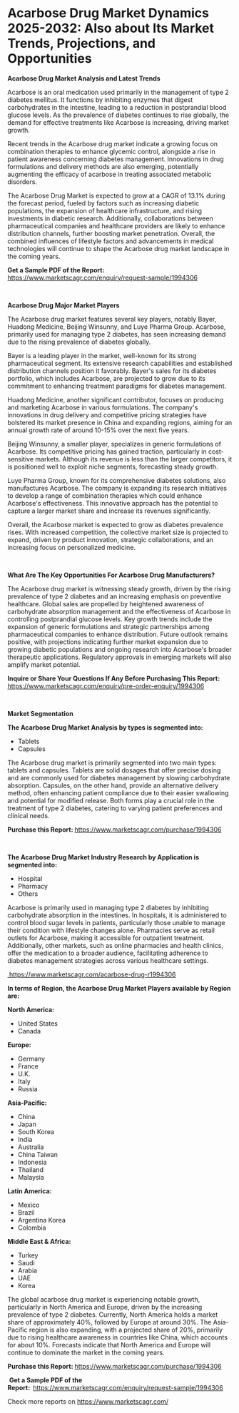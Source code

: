 <p><h1>Acarbose Drug Market Dynamics 2025-2032: Also about Its Market Trends, Projections, and Opportunities</h1></p><p><strong>Acarbose Drug Market Analysis and Latest Trends</strong></p>
<p><p>Acarbose is an oral medication used primarily in the management of type 2 diabetes mellitus. It functions by inhibiting enzymes that digest carbohydrates in the intestine, leading to a reduction in postprandial blood glucose levels. As the prevalence of diabetes continues to rise globally, the demand for effective treatments like Acarbose is increasing, driving market growth. </p><p>Recent trends in the Acarbose drug market indicate a growing focus on combination therapies to enhance glycemic control, alongside a rise in patient awareness concerning diabetes management. Innovations in drug formulations and delivery methods are also emerging, potentially augmenting the efficacy of acarbose in treating associated metabolic disorders.</p><p>The Acarbose Drug Market is expected to grow at a CAGR of 13.1% during the forecast period, fueled by factors such as increasing diabetic populations, the expansion of healthcare infrastructure, and rising investments in diabetic research. Additionally, collaborations between pharmaceutical companies and healthcare providers are likely to enhance distribution channels, further boosting market penetration. Overall, the combined influences of lifestyle factors and advancements in medical technologies will continue to shape the Acarbose drug market landscape in the coming years.</p></p>
<p><strong>Get a Sample PDF of the Report:&nbsp;</strong> <a href="https://www.marketscagr.com/enquiry/request-sample/1994306?utm_campaign=2987&utm_medium=2&utm_source=Github&utm_content=ia&utm_term=08032025&utm_id=acarbose-drug">https://www.marketscagr.com/enquiry/request-sample/1994306</a></p>
<p>&nbsp;</p>
<p><strong>Acarbose Drug Major Market Players</strong></p>
<p><p>The Acarbose drug market features several key players, notably Bayer, Huadong Medicine, Beijing Winsunny, and Luye Pharma Group. Acarbose, primarily used for managing type 2 diabetes, has seen increasing demand due to the rising prevalence of diabetes globally.</p><p>Bayer is a leading player in the market, well-known for its strong pharmaceutical segment. Its extensive research capabilities and established distribution channels position it favorably. Bayer's sales for its diabetes portfolio, which includes Acarbose, are projected to grow due to its commitment to enhancing treatment paradigms for diabetes management.</p><p>Huadong Medicine, another significant contributor, focuses on producing and marketing Acarbose in various formulations. The company's innovations in drug delivery and competitive pricing strategies have bolstered its market presence in China and expanding regions, aiming for an annual growth rate of around 10-15% over the next five years.</p><p>Beijing Winsunny, a smaller player, specializes in generic formulations of Acarbose. Its competitive pricing has gained traction, particularly in cost-sensitive markets. Although its revenue is less than the larger competitors, it is positioned well to exploit niche segments, forecasting steady growth.</p><p>Luye Pharma Group, known for its comprehensive diabetes solutions, also manufactures Acarbose. The company is expanding its research initiatives to develop a range of combination therapies which could enhance Acarbose's effectiveness. This innovative approach has the potential to capture a larger market share and increase its revenues significantly.</p><p>Overall, the Acarbose market is expected to grow as diabetes prevalence rises. With increased competition, the collective market size is projected to expand, driven by product innovation, strategic collaborations, and an increasing focus on personalized medicine.</p></p>
<p>&nbsp;</p>
<p><strong>What Are The Key Opportunities For Acarbose Drug Manufacturers?</strong></p>
<p><p>The Acarbose drug market is witnessing steady growth, driven by the rising prevalence of type 2 diabetes and an increasing emphasis on preventive healthcare. Global sales are propelled by heightened awareness of carbohydrate absorption management and the effectiveness of Acarbose in controlling postprandial glucose levels. Key growth trends include the expansion of generic formulations and strategic partnerships among pharmaceutical companies to enhance distribution. Future outlook remains positive, with projections indicating further market expansion due to growing diabetic populations and ongoing research into Acarbose's broader therapeutic applications. Regulatory approvals in emerging markets will also amplify market potential.</p></p>
<p><strong>Inquire or Share Your Questions If Any Before Purchasing This Report:</strong> <a href="https://www.marketscagr.com/enquiry/pre-order-enquiry/1994306?utm_campaign=2987&utm_medium=2&utm_source=Github&utm_content=ia&utm_term=08032025&utm_id=acarbose-drug">https://www.marketscagr.com/enquiry/pre-order-enquiry/1994306</a></p>
<p>&nbsp;</p>
<p><strong>Market Segmentation</strong></p>
<p><strong>The Acarbose Drug Market Analysis by types is segmented into:</strong></p>
<p><ul><li>Tablets</li><li>Capsules</li></ul></p>
<p><p>The Acarbose drug market is primarily segmented into two main types: tablets and capsules. Tablets are solid dosages that offer precise dosing and are commonly used for diabetes management by slowing carbohydrate absorption. Capsules, on the other hand, provide an alternative delivery method, often enhancing patient compliance due to their easier swallowing and potential for modified release. Both forms play a crucial role in the treatment of type 2 diabetes, catering to varying patient preferences and clinical needs.</p></p>
<p><strong>Purchase this Report:&nbsp;</strong><a href="https://www.marketscagr.com/purchase/1994306?utm_campaign=2987&utm_medium=2&utm_source=Github&utm_content=ia&utm_term=08032025&utm_id=acarbose-drug">https://www.marketscagr.com/purchase/1994306</a></p>
<p>&nbsp;</p>
<p><strong>The Acarbose Drug Market Industry Research by Application is segmented into:</strong></p>
<p><ul><li>Hospital</li><li>Pharmacy</li><li>Others</li></ul></p>
<p><p>Acarbose is primarily used in managing type 2 diabetes by inhibiting carbohydrate absorption in the intestines. In hospitals, it is administered to control blood sugar levels in patients, particularly those unable to manage their condition with lifestyle changes alone. Pharmacies serve as retail outlets for Acarbose, making it accessible for outpatient treatment. Additionally, other markets, such as online pharmacies and health clinics, offer the medication to a broader audience, facilitating adherence to diabetes management strategies across various healthcare settings.</p></p>
<p><a href="https://www.marketscagr.com/acarbose-drug-r1994306?utm_campaign=2987&utm_medium=2&utm_source=Github&utm_content=ia&utm_term=08032025&utm_id=acarbose-drug">&nbsp;https://www.marketscagr.com/acarbose-drug-r1994306</a></p>
<p><strong>In terms of Region, the Acarbose Drug Market Players available by Region are:</strong></p>
<p>
    <p> <strong> North America: </strong>
        <ul>
            <li>United States</li>
            <li>Canada</li>
        </ul>
        </p> 
    <p> <strong> Europe: </strong>
        <ul>
            <li>Germany</li>
            <li>France</li>
            <li>U.K.</li>
            <li>Italy</li>
            <li>Russia</li>
        </ul>
        </p> 
    <p> <strong> Asia-Pacific: </strong>
        <ul>
            <li>China</li>
            <li>Japan</li>
            <li>South Korea</li>
            <li>India</li>
            <li>Australia</li>
            <li>China Taiwan</li>
            <li>Indonesia</li>
            <li>Thailand</li>
            <li>Malaysia</li>
        </ul>
        </p> 
    <p> <strong> Latin America: </strong>
        <ul>
            <li>Mexico</li>
            <li>Brazil</li>
            <li>Argentina Korea</li>
            <li>Colombia</li>
        </ul>
        </p> 
    <p> <strong> Middle East & Africa: </strong>
        <ul>
            <li>Turkey</li>
            <li>Saudi</li>
            <li>Arabia</li>
            <li>UAE</li>
            <li>Korea</li>
        </ul>
    </p>
    </p>
<p><p>The global acarbose drug market is experiencing notable growth, particularly in North America and Europe, driven by the increasing prevalence of type 2 diabetes. Currently, North America holds a market share of approximately 40%, followed by Europe at around 30%. The Asia-Pacific region is also expanding, with a projected share of 20%, primarily due to rising healthcare awareness in countries like China, which accounts for about 10%. Forecasts indicate that North America and Europe will continue to dominate the market in the coming years.</p></p>
<p><strong>Purchase this Report: </strong><a href="https://www.marketscagr.com/purchase/1994306?utm_campaign=2987&utm_medium=2&utm_source=Github&utm_content=ia&utm_term=08032025&utm_id=acarbose-drug">https://www.marketscagr.com/purchase/1994306</a></p>
<p>&nbsp;<strong>Get a Sample PDF of the Report:&nbsp;&nbsp;</strong><a href="https://www.marketscagr.com/enquiry/request-sample/1994306?utm_campaign=2987&utm_medium=2&utm_source=Github&utm_content=ia&utm_term=08032025&utm_id=acarbose-drug">https://www.marketscagr.com/enquiry/request-sample/1994306</a></p>
<p><strong></strong></p>
<p>Check more reports on <a href="https://www.marketscagr.com/?utm_campaign=2987&utm_medium=2&utm_source=Github&utm_content=ia&utm_term=08032025&utm_id=acarbose-drug">https://www.marketscagr.com/</a></p>